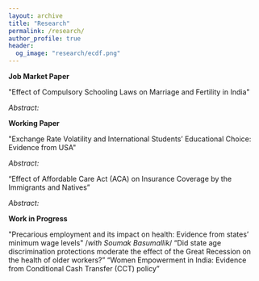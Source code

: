 ```yaml
---
layout: archive
title: "Research"
permalink: /research/
author_profile: true
header:
  og_image: "research/ecdf.png"
---
```


**Job Market Paper**

"Effect of Compulsory Schooling Laws on Marriage and Fertility in India"

*Abstract:*

**Working Paper**

"Exchange Rate Volatility and International Students’ Educational Choice: Evidence from USA"

*Abstract:*

“Effect of Affordable Care Act (ACA) on Insurance Coverage by the Immigrants and Natives”

*Abstract:*

**Work in Progress**

"Precarious employment and its impact on health: Evidence from states’ minimum wage levels" /*with Soumak Basumallik*/
“Did state age discrimination protections moderate the effect of the Great Recession on the health of older workers?”
“Women Empowerment in India: Evidence from Conditional Cash Transfer (CCT) policy”


